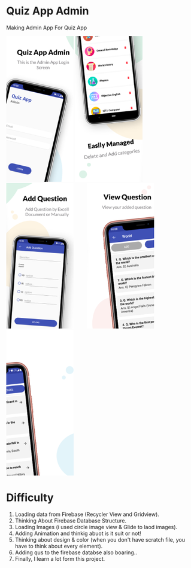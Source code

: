 # Quiz App Admin
Making Admin App For Quiz App

<div>
<img src="Images/Hotpot%200.png" width="180"/>
<img src="Images/Hotpot%201.png" width="180"/>
<img src="Images/Hotpot%202.png" width="180"/>&nbsp;&nbsp;&nbsp;&nbsp;&nbsp;&nbsp;&nbsp;&nbsp;
<img src="Images/Hotpot%203.png" width="180"/>
<img src="Images/Hotpot%204.png" width="180"/>
</div>

# Difficulty

1) Loading data from Firebase (Recycler View and Gridview).
2) Thinking About Firebase Database Structure.
3) Loading Images (i used circle image view & Glide to laod images).
4) Adding Animation and thinkig abuot is it suit or not!
5) Thinking about design & color (when you don't have scratch file, you have to think about every element).
6) Adding qus to the firebase databse also boaring..
7) Finally, I learn a lot form this project.

